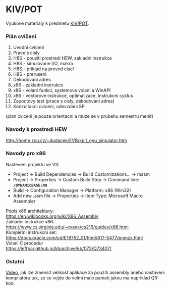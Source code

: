 # KIV/POT
Vyukove materialy k predmetu [KIV/POT](https://courseware.zcu.cz/portal/studium/courseware/kiv/pot).

### Plán cvičení
1. Uvodni cviceni
2. Prace s cisly
3. H8S - pouziti prostredi HEW, zakladni instrukce
4. H8S - simulovane I/O, makra
5. H8S - priklad na prevod cisel
6. H8S - preruseni
7. Dekodovani adres
8. x86 - zakladni instrukce
9. x86 - volani funkci, systemove volani a WinAPI
10. x86 - vektorove instrukce, optimalizace, instrukcni cyklus
11. Zapoctovy test (prace s cisly, dekodovani adres)
12. Konzultacni cviceni, odevzdani SP

(plan cviceni je pouze orientacni a muze se v prubehu semestru menit)

### Navody k prostredi HEW
http://home.zcu.cz/~dudacek/EVB/kpit_gnu_simulator.htm

### Navody pro x86
Nasteveni projektu ve VS:
- Project -> Build Dependencies -> Build Customizations... -> masm
- Project -> Properties -> Custom Build Step -> Command line: **`/DYNAMICBASE:NO`**
- Build -> Configuration Manager -> Platform: x86 (Win32)
- Add new .asm file -> Properties -> Item Type: Microsoft Macro Assembler

Popis x86 architektury: \
https://en.wikibooks.org/wiki/X86_Assembly \
Zakladni instrukce x86: \
https://www.cs.virginia.edu/~evans/cs216/guides/x86.html \
Kompletni instrukcni set: \
https://docs.oracle.com/cd/E18752_01/html/817-5477/enmzx.html \
Volani C procedur \
https://jeffpar.github.io/kbarchive/kb/073/Q73407/

### Ostatni
[Video](https://www.youtube.com/watch?v=ExwqNreocpg), jak lze zmensit velikost aplikace za pouziti assembly anebo nastaveni kompilatoru tak, ze se vejde do velmi male pameti jakou ma napriklad QR kod.
